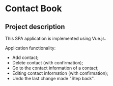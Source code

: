 # Contact Book

## Project description

This SPA application is implemented using Vue.js.

Application functionality:
- Add contact;
- Delete contact (with confirmation);
- Go to the contact information of a contact;
- Editing contact information (with confirmation);
- Undo the last change made "Step back".
